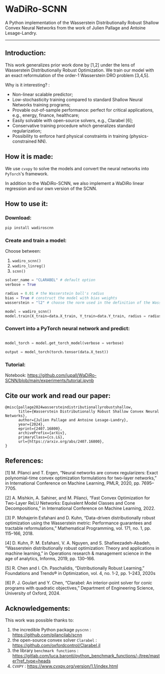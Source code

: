 # WaDiRo-SCNN
A Python implementation of the Wasserstein Distributionally Robust Shallow Convex Neural Networks from the work of Julien Pallage and Antoine Lesage-Landry.

---

## Introduction:
This work generalizes prior work done by [1,2] under the lens of Wasserstein Distributionally Robust Optimization. We train our model with an exact reformulation of the order-1 Wasserstein DRO problem [3,4,5].

Why is it interesting? :
- Non-linear scalable predictor;
- Low-stochasticity training compared to standard Shallow Neural Networks training programs;
- Provable out-of-sample performance: perfect for critical applications, e.g., energy, finance, healthcare;
- Easily solvable with open-source solvers, e.g., Clarabel [6];
- Conservative training procedure which generalizes standard regularization;
- Possibility to enforce hard physical constraints in training (physics-constrained NN).

## How it is made:
We use `cvxpy` to solve the models and convert the neural networks into `PyTorch`'s framework. 

In addition to the WaDiRo-SCNN, we also implement a WaDiRo linear regression and our own version of the SCNN.

## How to use it:

### Download:
```python
pip install wadiroscnn
```

### Create and train a model:

Choose between:
1. `wadiro_scnn()`
2. `wadiro_linreg()`
3. `scnn()`

```python
solver_name = "CLARABEL" # default option
verbose = True 

radius = 0.01 # the Wasserstein ball's radius
bias = True # construct the model with bias weights
wasserstein = "l2" # choose the norm used in the definition of the Wasserstein distance

model = wadiro_scnn()
model.train(X_train=data.X_train, Y_train=data.Y_train, radius = radius, bias = bias, max_neurons=max_neurons, verbose=verbose, solver=solver_name, wasserstein=wasserstein)
```


### Convert into a PyTorch neural network and predict:

```python

model_torch = model.get_torch_model(verbose = verbose)

output = model_torch(torch.tensor(data.X_test))

```

### Tutorial:
Notebook:
https://github.com/jupall/WaDiRo-SCNN/blob/main/experiments/tutorial.ipynb

## Cite our work and read our paper:

```
@misc{pallage2024wassersteindistributionallyrobustshallow,
      title={Wasserstein Distributionally Robust Shallow Convex Neural Networks}, 
      author={Julien Pallage and Antoine Lesage-Landry},
      year={2024},
      eprint={2407.16800},
      archivePrefix={arXiv},
      primaryClass={cs.LG},
      url={https://arxiv.org/abs/2407.16800}, 
}
```

## References:

[1] M. Pilanci and T. Ergen, “Neural networks are convex regularizers: Exact polynomial-time convex optimization formulations for two-layer networks,” in International Conference on Machine Learning, PMLR, 2020, pp. 7695–7705.

[2] A. Mishkin, A. Sahiner, and M. Pilanci, “Fast Convex Optimization for Two-Layer ReLU Networks: Equivalent Model Classes and Cone Decompositions,” in International Conference on Machine Learning, 2022.

[3] P. Mohajerin Esfahani and D. Kuhn, “Data-driven distributionally robust optimization using the Wasserstein metric: Performance guarantees and tractable reformulations,” Mathematical Programming, vol. 171, no. 1, pp. 115–166, 2018.

[4] D. Kuhn, P. M. Esfahani, V. A. Nguyen, and S. Shafieezadeh-Abadeh, “Wasserstein distributionally robust optimization: Theory and applications in machine learning,” in Operations research & management science in the age of analytics, Informs, 2019, pp. 130–166.

[5] R. Chen and I. Ch. Paschalidis, “Distributionally Robust Learning,” Foundations and Trends® in Optimization, vol. 4, no. 1-2, pp. 1–243, 2020s

[6] P. J. Goulart and Y. Chen, “Clarabel: An interior-point solver for conic programs with quadratic objectives,” Department of Engineering Science, University of Oxford, 2024.

## Acknowledgements:

This work was possible thanks to:

1. the incredible Python package `pyscnn` : https://github.com/pilancilab/scnn
2. the open-source convex solver `Clarabel` : https://github.com/oxfordcontrol/Clarabel.jl
3. the library `benchmark functions` : https://gitlab.com/luca.baronti/python_benchmark_functions/-/tree/master?ref_type=heads
4. `CVXPY` : https://www.cvxpy.org/version/1.1/index.html


